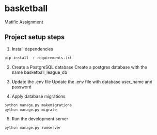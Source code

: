 # basketball
Matific Assignment

## Project setup steps
1. Install dependencies
```bash
pip install -r requirements.txt 
```

2. Create a PostgreSQL database
Create a postgres database with the name basketball_league_db

3. Update the .env file
Update the .env file with database user_name and password

4. Apply database migrations
```bash
python manage.py makemigrations
python manage.py migrate
```

5. Run the development server
```bash
python manage.py runserver
```
